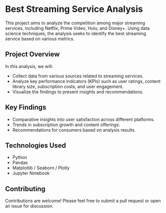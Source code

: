 # Best Streaming Service Analysis

This project aims to analyze the competition among major streaming services, including Netflix, Prime Video, Hulu, and Disney+. Using data science techniques, the analysis seeks to identify the best streaming service based on various metrics.

## Project Overview

In this analysis, we will:

- Collect data from various sources related to streaming services.
- Analyze key performance indicators (KPIs) such as user ratings, content library size, subscription costs, and user engagement.
- Visualize the findings to present insights and recommendations.

## Key Findings

- Comparative insights into user satisfaction across different platforms.
- Trends in subscription growth and content offerings.
- Recommendations for consumers based on analysis results.

## Technologies Used

- Python
- Pandas
- Matplotlib / Seaborn / Plotly
- Jupyter Notebook

## Contributing

Contributions are welcome! Please feel free to submit a pull request or open an issue for discussion.
